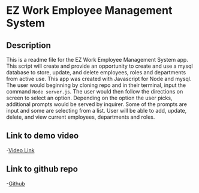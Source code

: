 # EZ Work Employee Management System


## Description
 This is a readme file for the EZ Work Employee Management System app. This script will create and provide an opportunity to create and use a mysql database to store, update, and delete employees, roles and departments from active use. This app was created with Javascript for Node and mysql. The user would beginning by cloning repo and in their terminal, input the command `Node server.js`. The user would then follow the directions on screen to select an option. Depending on the option the user picks, additional prompts would be served by inquirer. Some of the prompts are input and some are selecting from a list. User will be able to add, update, delete, and view current employees, departments and roles.

## Link to demo video
-[Video Link](https://armandoug.github.io/HW-12-Demo/)

## Link to github repo
-[Github](https://github.com/ArmandoUg/Homework-12)